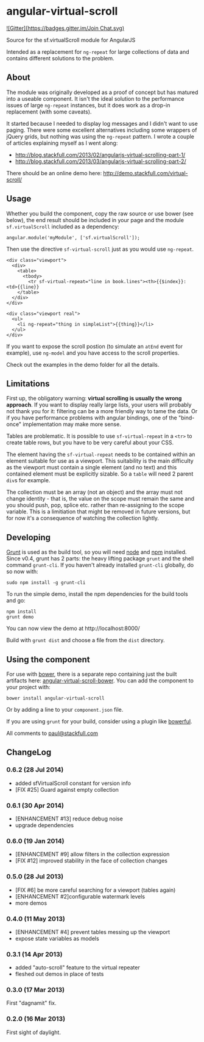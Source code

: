angular-virtual-scroll
======================
[![Gitter](https://badges.gitter.im/Join Chat.svg)](https://gitter.im/stackfull/angular-virtual-scroll?utm_source=badge&utm_medium=badge&utm_campaign=pr-badge&utm_content=badge)

Source for the sf.virtualScroll module for AngularJS

Intended as a replacement for `ng-repeat` for large collections of data and
contains different solutions to the problem.

About
-----

The module was originally developed as a proof of concept but has matured into
a useable component. It isn't the ideal solution to the performance issues of
large `ng-repeat` instances, but it does work as a drop-in replacement (with
some caveats).

It started because I needed to display log messages and I didn't want to use
paging. There were some excellent alternatives including some wrappers of
jQuery grids, but nothing was using the `ng-repeat` pattern. I wrote a couple
of articles explaining myself as I went along:

  * http://blog.stackfull.com/2013/02/angularjs-virtual-scrolling-part-1/
  * http://blog.stackfull.com/2013/03/angularjs-virtual-scrolling-part-2/

There should be an online demo here: http://demo.stackfull.com/virtual-scroll/

Usage
-----

Whether you build the component, copy the raw source or use bower (see below),
the end result should be included in your page and the module `sf.virtualScroll`
included as a dependency:

    angular.module('myModule', ['sf.virtualScroll']);

Then use the directive `sf-virtual-scroll` just as you would use `ng-repeat`.

    <div class="viewport">
      <div>
        <table>
          <tbody>
            <tr sf-virtual-repeat="line in book.lines"><th>{{$index}}: <td>{{line}}
        </table>
      </div>
    </div>

    <div class="viewport real">
      <ul>
        <li ng-repeat="thing in simpleList">{{thing}}</li>
      </ul>
    </div>

If you want to expose the scroll postion (to simulate an `atEnd` event for
example), use `ng-model` and you have access to the scroll properties.

Check out the examples in the demo folder for all the details.

Limitations
-----------

First up, the obligatory warning: **virtual scrolling is usually the wrong
approach**. If you want to display really large lists, your users will probably
not thank you for it: filtering can be a more friendly way to tame the data. Or
if you have performance problems with angular bindings, one of the "bind-once"
implementation may make more sense.

Tables are problematic. It is possible to use `sf-virtual-repeat` in a `<tr>`
to create table rows, but you have to be very careful about your CSS.

The element having the `sf-virtual-repeat` needs to be contained within an
element suitable for use as a viewport. This suitability is the main difficulty
as the viewport must contain a single element (and no text) and this contained
element must be explicitly sizable. So a `table` will need 2 parent `div`s for
example.

The collection must be an array (not an object) and the array must not change
identity - that is, the value on the scope must remain the same and you should
push, pop, splice etc. rather than re-assigning to the scope variable. This is
a limitiation that might be removed in future versions, but for now it's a
consequence of watching the collection lightly.

Developing
----------

[Grunt](http://gruntjs.com/) is used as the build tool, so you will need
[node](http://nodejs.org/) and [npm](https://npmjs.org/) installed. Since v0.4,
grunt has 2 parts: the heavy lifting package `grunt` and the shell command
`grunt-cli`. If you haven't already installed `grunt-cli` globally, do so now
with:

    sudo npm install -g grunt-cli

To run the simple demo, install the npm dependencies for the build tools and go:

    npm install
    grunt demo

You can now view the demo at http://localhost:8000/

Build with `grunt dist` and choose a file from the `dist` directory.

Using the component
-------------------

For use with [bower](http://twitter.github.com/bower/), there is a separate
repo containing just the built artifacts here:
[angular-virtual-scroll-bower](https://github.com/stackfull/angular-virtual-scroll-bower).
You can add the component to your project with:

    bower install angular-virtual-scroll

Or by adding a line to your `component.json` file.

If you are using `grunt` for your build, consider using a plugin like
[bowerful](https://npmjs.org/package/grunt-bowerful).

All comments to <paul@stackfull.com>

ChangeLog
---------

### 0.6.2 (28 Jul 2014)

 - added sfVirtualScroll constant for version info
 - [FIX \#25] Guard against empty collection

### 0.6.1 (30 Apr 2014)

 - [ENHANCEMENT \#13] reduce debug noise
 - upgrade dependencies

### 0.6.0 (19 Jan 2014)

 - [ENHANCEMENT \#9] allow filters in the collection expression
 - [FIX \#12] improved stability in the face of collection changes
 
### 0.5.0 (28 Jul 2013)

 - [FIX \#6] be more careful searching for a viewport (tables again)
 - [ENHANCEMENT \#2]configurable watermark levels
 - more demos

### 0.4.0 (11 May 2013)

 - [ENHANCEMENT \#4] prevent tables messing up the viewport
 - expose state variables as models

### 0.3.1 (14 Apr 2013)

 - added "auto-scroll" feature to the virtual repeater
 - fleshed out demos in place of tests

### 0.3.0 (17 Mar 2013)
First "dagnamit" fix.

### 0.2.0 (16 Mar 2013)
First sight of daylight.
 

